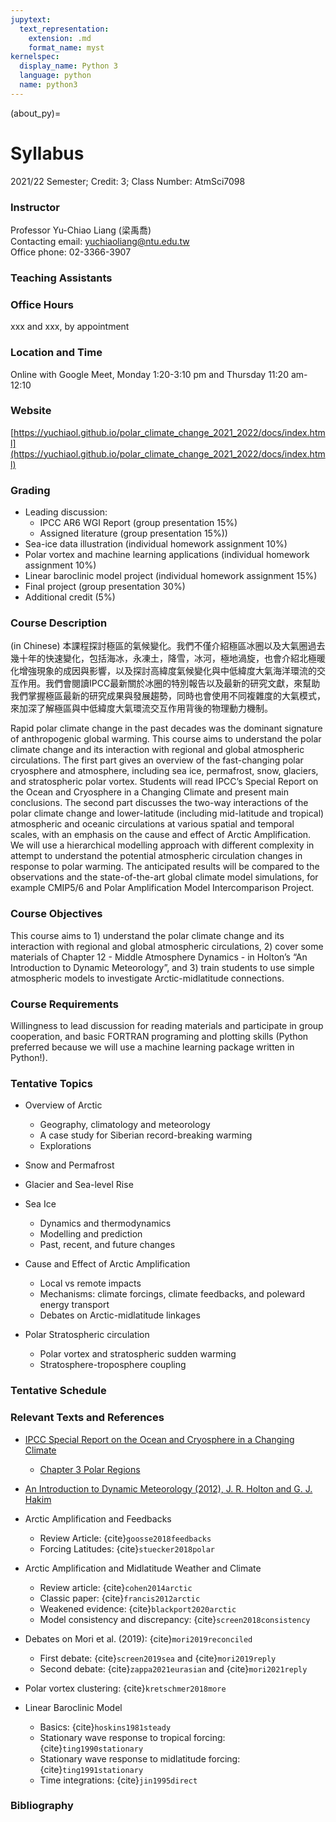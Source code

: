 ```yaml
---
jupytext:
  text_representation:
    extension: .md
    format_name: myst
kernelspec:
  display_name: Python 3
  language: python
  name: python3
---
```


(about_py)=

# Syllabus

2021/22 Semester; Credit: 3; Class Number: AtmSci7098

### Instructor
Professor Yu-Chiao Liang (梁禹喬)<br>
Contacting email: yuchiaoliang@ntu.edu.tw<br>
Office phone: 02-3366-3907<br>

### Teaching Assistants

### Office Hours
xxx and xxx, by appointment 

### Location and Time
Online with Google Meet, Monday 1:20-3:10 pm and Thursday 11:20 am-12:10

### Website
[https://yuchiaol.github.io/polar_climate_change_2021_2022/docs/index.html](https://yuchiaol.github.io/polar_climate_change_2021_2022/docs/index.html)

### Grading
- Leading discussion: 
  - IPCC AR6 WGI Report (group presentation 15%)
  - Assigned literature (group presentation 15%))
- Sea-ice data illustration (individual homework assignment 10%)
- Polar vortex and machine learning applications (individual homework assignment 10%)
- Linear baroclinic model project (individual homework assignment 15%)
- Final project (group presentation 30%)
- Additional credit (5%)

### Course Description

(in Chinese) 本課程探討極區的氣候變化。我們不僅介紹極區冰圈以及大氣圈過去幾十年的快速變化，包括海冰，永凍土，降雪，冰河，極地渦旋，也會介紹北極暖化增強現象的成因與影響，以及探討高緯度氣候變化與中低緯度大氣海洋環流的交互作用。我們會閱讀IPCC最新關於冰圈的特別報告以及最新的研究文獻，來幫助我們掌握極區最新的研究成果與發展趨勢，同時也會使用不同複雜度的大氣模式，來加深了解極區與中低緯度大氣環流交互作用背後的物理動力機制。

Rapid polar climate change in the past decades was the dominant signature of anthropogenic global warming. This course aims to understand the polar climate change and its interaction with regional and global atmospheric circulations. The first part gives an overview of the fast-changing polar cryosphere and atmosphere, including sea ice, permafrost, snow, glaciers, and stratospheric polar vortex. Students will read IPCC’s Special Report on the Ocean and Cryosphere in a Changing Climate and present main conclusions. The second part discusses the two-way interactions of the polar climate change and lower-latitude (including mid-latitude and tropical) atmospheric and oceanic circulations at various spatial and temporal scales, with an emphasis on the cause and effect of Arctic Amplification. We will use a hierarchical modelling approach with different complexity in attempt to understand the potential atmospheric circulation changes in response to polar warming. The anticipated results will be compared to the observations and the state-of-the-art global climate model simulations, for example CMIP5/6 and Polar Amplification Model Intercomparison Project.

### Course Objectives
This course aims to 1) understand the polar climate change and its interaction with regional and global atmospheric circulations, 2) cover some materials of Chapter 12 - Middle Atmosphere Dynamics - in Holton’s “An Introduction to Dynamic Meteorology”, and 3) train students to use simple atmospheric models to investigate Arctic-midlatitude connections. 

### Course Requirements
Willingness to lead discussion for reading materials and participate in group cooperation, and basic FORTRAN programing and plotting skills (Python preferred because we will use a machine learning package written in Python!). 

### Tentative Topics
- Overview of Arctic
  - Geography, climatology and meteorology
  - A case study for Siberian record-breaking warming
  - Explorations

- Snow and Permafrost

- Glacier and Sea-level Rise

- Sea Ice 
  - Dynamics and thermodynamics
  - Modelling and prediction
  - Past, recent, and future changes

- Cause and Effect of Arctic Amplification
  - Local vs remote impacts
  - Mechanisms: climate forcings, climate feedbacks, and poleward energy transport
  - Debates on Arctic-midlatitude linkages

- Polar Stratospheric circulation
  - Polar vortex and stratospheric sudden warming
  - Stratosphere-troposphere coupling

### Tentative Schedule

### Relevant Texts and References
- [IPCC Special Report on the Ocean and Cryosphere in a Changing Climate](https://www.ipcc.ch/srocc)
  - [Chapter 3 Polar Regions](https://www.ipcc.ch/srocc/chapter/chapter-3-2/)

- [An Introduction to Dynamic Meteorology (2012), J. R. Holton and G. J. Hakim](https://www.amazon.com/Introduction-Dynamic-Meteorology-International-Geophysics/dp/0123848660/ref=asc_df_0123848660/?tag=hyprod-20&linkCode=df0&hvadid=312091458201&hvpos=&hvnetw=g&hvrand=14614331955549249595&hvpone=&hvptwo=&hvqmt=&hvdev=c&hvdvcmdl=&hvlocint=&hvlocphy=9003483&hvtargid=pla-465623449605&psc=1&tag=&ref=&adgrpid=63669393113&hvpone=&hvptwo=&hvadid=312091458201&hvpos=&hvnetw=g&hvrand=14614331955549249595&hvqmt=&hvdev=c&hvdvcmdl=&hvlocint=&hvlocphy=9003483&hvtargid=pla-465623449605)

- Arctic Amplification and Feedbacks
  - Review Article: {cite}`goosse2018feedbacks`
  - Forcing Latitudes: {cite}`stuecker2018polar`

- Arctic Amplification and Midlatitude Weather and Climate
  - Review article: {cite}`cohen2014arctic`
  - Classic paper: {cite}`francis2012arctic`
  - Weakened evidence: {cite}`blackport2020arctic`
  - Model consistency and discrepancy: {cite}`screen2018consistency`

- Debates on Mori et al. (2019): {cite}`mori2019reconciled`
  - First debate: {cite}`screen2019sea` and {cite}`mori2019reply`
  - Second debate: {cite}`zappa2021eurasian` and {cite}`mori2021reply`

- Polar vortex clustering: {cite}`kretschmer2018more`

- Linear Baroclinic Model
  - Basics: {cite}`hoskins1981steady`
  - Stationary wave response to tropical forcing: {cite}`ting1990stationary`
  - Stationary wave response to midlatitude forcing: {cite}`ting1991stationary`
  - Time integrations: {cite}`jin1995direct`

### Bibliography

```{bibliography} ../_bibliography/references.bib
```


